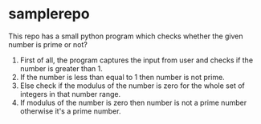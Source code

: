 # samplerepo
This repo has a small python program which checks whether the given number is prime or not?

1. First of all, the program captures the input from user and checks if the number is greater than 1.
2. If the number is less than equal to 1 then number is not prime.
3. Else check if the modulus of the number is zero for the whole set of integers in that number range.
4. If modulus of the number is zero then number is not a prime number otherwise it's a prime number.
